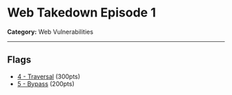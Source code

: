 # Web Takedown Episode 1
**Category:** Web Vulnerabilities

---

## Flags
* [4 - Traversal](4%20-%20Traversal) (300pts)
* [5 - Bypass](5%20-%20Bypass) (200pts)
